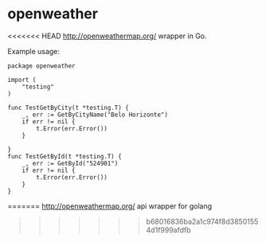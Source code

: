 openweather
===========

<<<<<<< HEAD
http://openweathermap.org/ wrapper in Go.

Example usage:

```
package openweather

import (
	"testing"
)

func TestGetByCity(t *testing.T) {
	_, err := GetByCityName("Belo Horizonte")
	if err != nil {
		t.Error(err.Error())
	}

}
func TestGetById(t *testing.T) {
	_, err := GetById("524901")
	if err != nil {
		t.Error(err.Error())
	}
}
```
=======
http://openweathermap.org/ api wrapper for golang
>>>>>>> b68016836ba2a1c974f8d38501554d1f999afdfb
